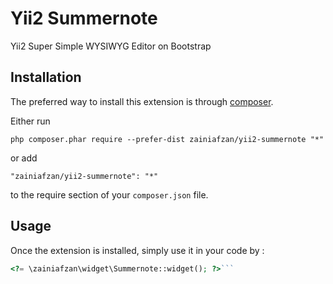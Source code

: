 Yii2 Summernote
===============
Yii2 Super Simple WYSIWYG Editor on Bootstrap

Installation
------------

The preferred way to install this extension is through [composer](http://getcomposer.org/download/).

Either run

```
php composer.phar require --prefer-dist zainiafzan/yii2-summernote "*"
```

or add

```
"zainiafzan/yii2-summernote": "*"
```

to the require section of your `composer.json` file.


Usage
-----

Once the extension is installed, simply use it in your code by  :

```php
<?= \zainiafzan\widget\Summernote::widget(); ?>```